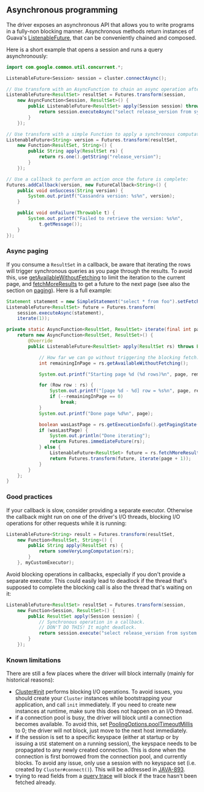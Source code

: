 ## Asynchronous programming

The driver exposes an asynchronous API that allows you to write programs
in a fully-non blocking manner. Asynchronous methods return instances of
Guava's [ListenableFuture], that can be conveniently chained and
composed.

Here is a short example that opens a session and runs a query
asynchronously:

```java
import com.google.common.util.concurrent.*;

ListenableFuture<Session> session = cluster.connectAsync();

// Use transform with an AsyncFunction to chain an async operation after another:
ListenableFuture<ResultSet> resultSet = Futures.transform(session,
    new AsyncFunction<Session, ResultSet>() {
        public ListenableFuture<ResultSet> apply(Session session) throws Exception {
            return session.executeAsync("select release_version from system.local");
        }
    });

// Use transform with a simple Function to apply a synchronous computation on the result:
ListenableFuture<String> version = Futures.transform(resultSet,
    new Function<ResultSet, String>() {
        public String apply(ResultSet rs) {
            return rs.one().getString("release_version");
        }
    });

// Use a callback to perform an action once the future is complete:
Futures.addCallback(version, new FutureCallback<String>() {
    public void onSuccess(String version) {
        System.out.printf("Cassandra version: %s%n", version);
    }

    public void onFailure(Throwable t) {
        System.out.printf("Failed to retrieve the version: %s%n",
            t.getMessage());
    }
});
```

### Async paging

If you consume a `ResultSet` in a callback, be aware that iterating the
rows will trigger synchronous queries as you page through the results.
To avoid this, use [getAvailableWithoutFetching] to limit the iteration
to the current page, and [fetchMoreResults] to get a future to the next
page (see also the section on [paging](../paging/)).
Here is a full example:

[getAvailableWithoutFetching]: http://docs.datastax.com/en/drivers/java/3.0/com/datastax/driver/core/ResultSet.html#getAvailableWithoutFetching--
[fetchMoreResults]: http://docs.datastax.com/en/drivers/java/3.0/com/datastax/driver/core/ResultSet.html#fetchMoreResults--

```java
Statement statement = new SimpleStatement("select * from foo").setFetchSize(20);
ListenableFuture<ResultSet> future = Futures.transform(
    session.executeAsync(statement),
    iterate(1));

private static AsyncFunction<ResultSet, ResultSet> iterate(final int page) {
    return new AsyncFunction<ResultSet, ResultSet>() {
        @Override
        public ListenableFuture<ResultSet> apply(ResultSet rs) throws Exception {

            // How far we can go without triggering the blocking fetch:
            int remainingInPage = rs.getAvailableWithoutFetching();

            System.out.printf("Starting page %d (%d rows)%n", page, remainingInPage);

            for (Row row : rs) {
                System.out.printf("[page %d - %d] row = %s%n", page, remainingInPage, row);
                if (--remainingInPage == 0)
                    break;
            }
            System.out.printf("Done page %d%n", page);

            boolean wasLastPage = rs.getExecutionInfo().getPagingState() == null;
            if (wasLastPage) {
                System.out.println("Done iterating");
                return Futures.immediateFuture(rs);
            } else {
                ListenableFuture<ResultSet> future = rs.fetchMoreResults();
                return Futures.transform(future, iterate(page + 1));
            }
        }
    };
}
```

### Good practices

If your callback is slow, consider providing a separate executor.
Otherwise the callback might run on one of the driver's I/O threads,
blocking I/O operations for other requests while it is running:

```java
ListenableFuture<String> result = Futures.transform(resultSet,
    new Function<ResultSet, String>() {
        public String apply(ResultSet rs) {
            return someVeryLongComputation(rs);
        }
    }, myCustomExecutor);
```

Avoid blocking operations in callbacks, especially if you don't provide
a separate executor. This could easily lead to deadlock if the thread
that's supposed to complete the blocking call is also the thread that's
waiting on it:

```java
ListenableFuture<ResultSet> resultSet = Futures.transform(session,
    new Function<Session, ResultSet>() {
        public ResultSet apply(Session session) {
            // Synchronous operation in a callback.
            // DON'T DO THIS! It might deadlock.
            return session.execute("select release_version from system.local");
        }
    });
```

### Known limitations

There are still a few places where the driver will block internally
(mainly for historical reasons):

* [Cluster#init][init] performs blocking I/O operations. To avoid
  issues, you should create your `Cluster` instances while bootstrapping
  your application, and call `init` immediately. If you need to create new
  instances at runtime, make sure this does not happen on an I/O thread.
* if a connection pool is busy, the driver will block until a connection
  becomes available. To avoid this, set
  [PoolingOptions.poolTimeoutMillis][setPoolTimeoutMillis] to 0; the
  driver will not block, just move to the next host immediately.
* if the session is set to a specific keyspace (either at startup or by
  issuing a `USE` statement on a running session), the keyspace needs to
  be propagated to any newly created connection. This is done when the
  connection is first borrowed from the connection pool, and currently
  blocks. To avoid any issue, only use a session with no keyspace set
  (i.e. created by `Cluster#connect()`). This will be addressed in
  [JAVA-893](https://datastax-oss.atlassian.net/browse/JAVA-893).
* trying to read fields from a [query trace] will block if the trace
  hasn't been fetched already.

[ListenableFuture]: https://code.google.com/p/guava-libraries/wiki/ListenableFutureExplained
[init]: http://docs.datastax.com/en/drivers/java/3.0/com/datastax/driver/core/Cluster.html#init--
[setPoolTimeoutMillis]: http://docs.datastax.com/en/drivers/java/3.0/com/datastax/driver/core/PoolingOptions.html#setPoolTimeoutMillis-int-
[query trace]: http://docs.datastax.com/en/drivers/java/3.0/com/datastax/driver/core/QueryTrace.html
